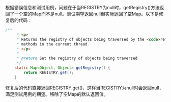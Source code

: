 根据错误信息和测试用例，问题在于当REGISTRY为null时，getRegistry()方法返回了一个空的Map而不是null。测试期望返回null但实际返回了空Map。以下是修复后的代码：

```java
/**
     * <p>
     * Returns the registry of objects being traversed by the <code>reflectionToString</code>
     * methods in the current thread.
     * </p>
     *
     * @return Set the registry of objects being traversed
     */
    static Map<Object, Object> getRegistry() {
        return REGISTRY.get();
    }
```

修复后的代码直接返回REGISTRY.get()，这样当REGISTRY为null时会返回null，满足测试用例的期望。移除了空Map的默认返回值。